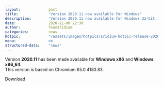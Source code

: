 ```yaml
---
layout: 			post
title:  			"Version 2020.11 now available for Windows"
description: 		"Version 2020.11 now available for Windows 32-bit, 64-bit and portable. Builds for macOS, Fedora, RHEL8 to follow."
date:	 			2020-11-06 22:30
author:				TeamIridium
categories:			news
hotpic:				"/assets/images/hotpics/Iridium-hotpic-release-2020.11.png"
menu: 				no
structured-data:	"news"
---
```

Version **2020.11** has been made available for **Windows x86** and **Windows x86_64**.   
This version is based on Chromium 85.0.4183.83.

<a href="/downloads/windows" class="button download" title="download Iridium Browser for Windows">Download</a>